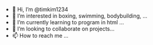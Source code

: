 - 👋 Hi, I’m @timkim1234
- 👀 I’m interested in boxing, swimming, bodybuilding,  ...
- 🌱 I’m currently learning to program in html  ...
- 💞️ I’m looking to collaborate on projects...
- 📫 How to reach me ...

<!---
timkim1234/timkim1234 is a ✨ special ✨ repository because its `README.md` (this file) appears on your GitHub profile.
You can click the Preview link to take a look at your changes.
--->
